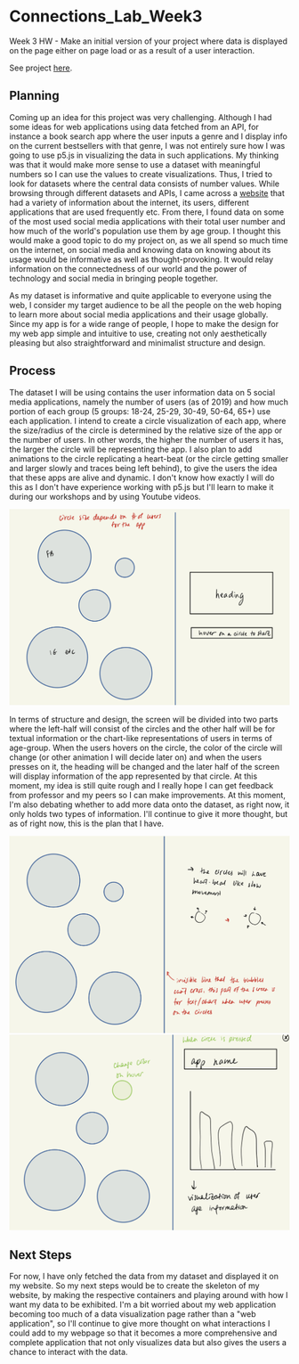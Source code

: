 # Connections_Lab_Week3
Week 3 HW - Make an initial version of your project where data is displayed on the page either on page load or as a result of a user interaction.

See project [here](https://oyungerela.github.io/Connections_Lab/Week3/).

## Planning
Coming up an idea for this project was very challenging. Although I had some ideas for web applications using data fetched from an API, for instance a book search app where the user inputs a genre and I display info on the current bestsellers with that genre, I was not entirely sure how I was going to use p5.js in visualizing the data in such applications. My thinking was that it would make more sense to use a dataset with meaningful numbers so I can use the values to create visualizations. Thus, I tried to look for datasets where the central data consists of number values. While browsing through different datasets and APIs, I came across a [website](https://ourworldindata.org/internet) that had a variety of information about the internet, its users, different applications that are used frequently etc. From there, I found data on some of the most used social media applications with their total user number and how much of the world's population use them by age group. I thought this would make a good topic to do my project on, as we all spend so much time on the internet, on social media and knowing data on knowing about its usage would be informative as well as thought-provoking. It would relay information on the connectedness of our world and the power of technology and social media in bringing people together. 

As my dataset is informative and quite applicable to everyone using the web, I consider my target audience to be all the people on the web hoping to learn more about social media applications and their usage globally. Since my app is for a wide range of people, I hope to make the design for my web app simple and intuitive to use, creating not only aesthetically pleasing but also straightforward and minimalist structure and design.  


## Process
The dataset I will be using contains the user information data on 5 social media applications, namely the number of users (as of 2019) and how much portion of each group (5 groups: 18-24, 25-29, 30-49, 50-64, 65+) use each application. I intend to create a circle visualization of each app, where the size/radius of the circle is determined by the relative size of the app or the number of users. In other words, the higher the number of users it has, the larger the circle will be representing the app. I also plan to add animations to the circle replicating a heart-beat (or the circle getting smaller and larger slowly and traces being left behind), to give the users the idea that these apps are alive and dynamic. I don't know how exactly I will do this as I don't have experience working with p5.js but I'll learn to make it during our workshops and by using Youtube videos. 

![](wireframe1.jpg)

In terms of structure and design, the screen will be divided into two parts where the left-half will consist of the circles and the other half will be for textual information or the chart-like representations of users in terms of age-group. When the users hovers on the circle, the color of the circle will change (or other animation I will decide later on) and when the users presses on it, the heading will be changed and the later half of the screen will display information of the app represented by that circle. At this moment, my idea is still quite rough and I really hope I can get feedback from professor and my peers so I can make improvements. At this moment, I'm also debating whether to add more data onto the dataset, as right now, it only holds two types of information. I'll continue to give it more thought, but as of right now, this is the plan that I have. 


![](wireframe2.jpg)
![](wireframe3.jpg)

## Next Steps
For now, I have only fetched the data from my dataset and displayed it on my website. So my next steps would be to create the skeleton of my website, by making the respective containers and playing around with how I want my data to be exhibited. I'm a bit worried about my web application becoming too much of a data visualization page rather than a "web application", so I'll continue to give more thought on what interactions I could add to my webpage so that it becomes a more comprehensive and complete application that not only visualizes data but also gives the users a chance to interact with the data. 






